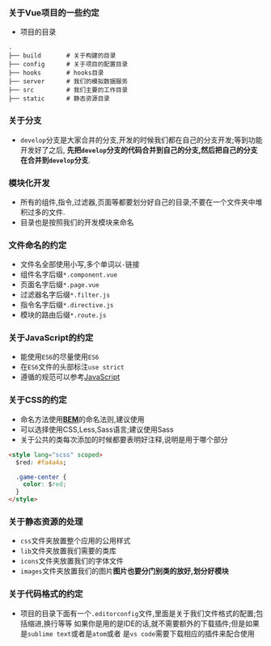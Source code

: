 ### 关于Vue项目的一些约定

+ 项目的目录
```
.
├── build       # 关于构建的目录
├── config      # 关于项目的配置目录
├── hooks       # hooks目录
├── server      # 我们的模拟数据服务
├── src         # 我们主要的工作目录
├── static      # 静态资源目录
```

### 关于分支
+ `develop`分支是大家合并的分支,开发的时候我们都在自己的分支开发;等到功能开发好了之后,
   **先把`develop`分支的代码合并到自己的分支,然后把自己的分支在合并到`develop`分支**.

### 模块化开发
+ 所有的组件,指令,过滤器,页面等都要划分好自己的目录;不要在一个文件夹中堆积过多的文件.
+ 目录也是按照我们的开发模块来命名

### 文件命名的约定
+ 文件名全部使用小写,多个单词以`-`链接
+ 组件名字后缀`*.component.vue`
+ 页面名字后缀`*.page.vue`
+ 过滤器名字后缀`*.filter.js`
+ 指令名字后缀`*.directive.js`
+ 模块的路由后缀`*.route.js`

### 关于JavaScript的约定
+ 能使用`ES6`的尽量使用`ES6`
+ 在`ES6`文件的头部标注`use strict`
+ 遵循的规范可以参考[JavaScript](https://github.com/XJFE/javascript)

### 关于CSS的约定
+ 命名方法使用[**BEM**](https://en.bem.info/)的命名法则,建议使用
+ 可以选择使用CSS,Less,Sass语言;建议使用Sass
+ 关于公共的类每次添加的时候都要表明好注释,说明是用于哪个部分

``` html
<style lang="scss" scoped>
  $red: #fa4a4a;

  .game-center {
    color: $red;
  }
</style>
```

### 关于静态资源的处理
+ `css`文件夹放置整个应用的公用样式
+ `lib`文件夹放置我们需要的类库
+ `icons`文件夹放置我们的字体文件
+ `images`文件夹放置我们的图片**图片也要分门别类的放好,划分好模块**

### 关于代码格式的约定
+ 项目的目录下面有一个`.editorconfig`文件,里面是关于我们文件格式的配置;包括缩进,换行等等
  如果你是用的是IDE的话,就不需要额外的下载插件;但是如果是`sublime text`或者是`atom`或者
  是`vs code`需要下载相应的插件来配合使用  
